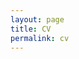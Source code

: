 ```yaml
---
layout: page
title: CV
permalink: cv
---
```

<embed src="" type="application/pdf"/>
<object data="assets/pdf/InheeKwak_CV.pdf" width="1000" height="1000" type='application/pdf'></object>
